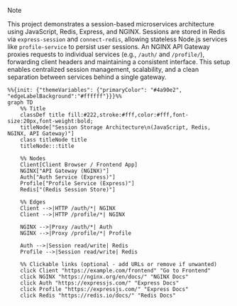 > [!NOTE]
> This project demonstrates a session-based microservices architecture using JavaScript, Redis, Express, and NGINX. Sessions are stored in Redis via `express-session` and `connect-redis`, allowing stateless Node.js services like `profile-service` to persist user sessions. An NGINX API Gateway proxies requests to individual services (e.g., `/auth/` and `/profile/`), forwarding client headers and maintaining a consistent interface. This setup enables centralized session management, scalability, and a clean separation between services behind a single gateway.

```mermaid
%%{init: {"themeVariables": {"primaryColor": "#4a90e2", "edgeLabelBackground":"#ffffff"}}}%%
graph TD
    %% Title
    classDef title fill:#222,stroke:#fff,color:#fff,font-size:20px,font-weight:bold;
    titleNode["Session Storage Architecture\n(JavaScript, Redis, NGINX, API Gateway)"] 
    class titleNode title
    titleNode:::title

    %% Nodes
    Client[Client Browser / Frontend App]
    NGINX["API Gateway (NGINX)"]
    Auth["Auth Service (Express)"]
    Profile["Profile Service (Express)"]
    Redis["(Redis Session Store)"]

    %% Edges
    Client -->|HTTP /auth/*| NGINX
    Client -->|HTTP /profile/*| NGINX

    NGINX -->|Proxy /auth/*| Auth
    NGINX -->|Proxy /profile/*| Profile

    Auth -->|Session read/write| Redis
    Profile -->|Session read/write| Redis

    %% Clickable links (optional - add URLs or remove if unwanted)
    click Client "https://example.com/frontend" "Go to Frontend"
    click NGINX "https://nginx.org/en/docs/" "NGINX Docs"
    click Auth "https://expressjs.com/" "Express Docs"
    click Profile "https://expressjs.com/" "Express Docs"
    click Redis "https://redis.io/docs/" "Redis Docs"
```